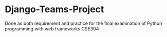 # Django-Teams-Project
Done as both requirement and practice for the final examination of Python programming with web frameworks CSE304
